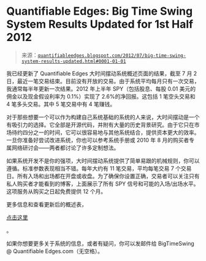 <!--yml

分类：未分类

日期：2024-05-18 08:48:49

-->

# Quantifiable Edges: Big Time Swing System Results Updated for 1st Half 2012

> 来源：[`quantifiableedges.blogspot.com/2012/07/big-time-swing-system-results-updated.html#0001-01-01`](http://quantifiableedges.blogspot.com/2012/07/big-time-swing-system-results-updated.html#0001-01-01)

我已经更新了 Quantifiable Edges 大时间摆动系统概述页面的结果，截至 7 月 2 日，最近一笔交易结束。目前没有开放的交易。由于系统平均每月只有一次交易，我通常每半年更新一次结果。2012 年上半年 SPY（包括股息、每股 0.01 美元的佣金以及现金假设利率为 0.1%）实现了 2.6%的净回报。这包括 1 笔空头交易和 4 笔多头交易。其中 5 笔交易中有 4 笔赚钱。

对于那些想要一个可以作为构建自己系统基础的系统的人来说，大时间摆动是一个有吸引力的选择。它全部是开源代码，并附有大量的历史背景研究。由于它只在市场待约四分之一的时间，它可以很容易地与其他系统结合，提供资本更大的效率。一旦你准备好尝试改进系统，你也可以参考系统手册或 2010 年 8 月的购买者专属网络研讨会——两者都讨论了许多定制想法。

如果系统开发不是你的强项，大时间摆动系统提供了简单易跟的机械规则，你可以遵循。标准参数表现相当不错。每年大约有 11 笔交易，平均每笔交易 7 个交易日。所有入场和出场都在开盘或收盘。为了确保你设置正确，交易者可以关注只有私人购买者才能看到的博客，上面展示了所有 SPY 信号和可能的入场/出场水平。这项服务从购买之日起免费提供 12 个月。

更多信息和查看更新后的概述表，

[点击这里](http://www.quantifiableedges.com/btsoverview)

。

如果你想要更多关于系统的信息，或者有疑问，你可以发邮件给 BigTimeSwing @ Quantifiable Edges.com（无空格）。
